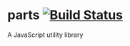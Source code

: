 parts [![Build Status](https://travis-ci.org/pablo-cabrera/parts.png)](https://travis-ci.org/pablo-cabrera/parts)
=====

A JavaScript utility library